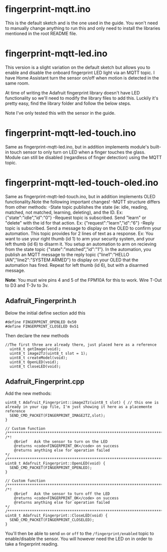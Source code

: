 # fingerprint-mqtt.ino

This is the default sketch and is the one used in the guide. You won't need to manually change anything to run this and only need to install the libraries mentioned in the root README file.

# fingerprint-mqtt-led.ino

This version is a slight variation on the default sketch but allows you to enable and disable the onboard fingerprint LED light via an MQTT topic. I have Home Assistant turn the sensor on/off when motion is detected in the same room. 

At time of writing the Adafruit fingerprint library doesn't have LED functionality so we'll need to modify the library files to add this. Luckily it's pretty easy, find the library folder and follow the below steps.

Note I've only tested this with the sensor in the guide.

# fingerprint-mqtt-led-touch.ino

Same as fingerprint-mqtt-led.ino, but in addition implements module's built-in touch sensor to only turn on LED when a finger touches the glass. Module can still be disabled (regardless of finger detection) using the MQTT topic.

# fingerprint-mqtt-led-touch-oled.ino

Same as fingerprint-mqtt-led-touch.ino, but in addition implements OLED functionality.Note the following important changes!
-MQTT structure differs from other methods:
  -State topic publishes the state (ie: idle, reading, matched, not matched, learning, deleting), and the ID. Ex: {"state":"idle","id":"0"}
  -Request topic is subscribed. Send "learn" or "delete" with the id for that action. Ex: {"request":"learn","id":"6"}
  -Reply topic is subscribed. Send a message to display on the OLED to confirm your automation. This topic provides for 2 lines of text as a response. Ex: You want to use your right thumb (id 1) to arm your security system, and your left thumb (id 6) to disarm it. You setup an automation to arm on recieving from the state topic {"state":"matched","id":"1"}. In the automation, you publish an MQTT message to the reply topic {"line1":"HELLO IAN","line2":"SYSTEM ARMED"} to display on your OLED that the automation has fired. Repeat for left thumb (id 6), but with a disarmed message.


**Note**: You must wire pins 4 and 5 of the FPM10A for this to work. Wire T-Out to D3 and T-3v to 3v. 


## Adafruit_Fingerprint.h

Below the initial define section add this

```
#define FINGERPRINT_OPENLED 0x50
#define FINGERPRINT_CLOSELED 0x51
```

Then declare the new methods

```
//The first three are already there, just placed here as a reference
  uint8_t getImage(void);
  uint8_t image2Tz(uint8_t slot = 1);
  uint8_t createModel(void);
  uint8_t OpenLED(void);
  uint8_t CloseLED(void);
```

## Adafruit_Fingerprint.cpp

Add the new methods:

```
uint8_t Adafruit_Fingerprint::image2Tz(uint8_t slot) { // this one is already in your cpp file, I'm just showing it here as a placemente reference
  SEND_CMD_PACKET(FINGERPRINT_IMAGE2TZ,slot);
}

// Custom function
/**************************************************************************/
/*!
    @brief   Ask the sensor to turn on the LED
    @returns <code>FINGERPRINT_OK</code> on success
    @returns anything else for operation failed
*/
/**************************************************************************/
uint8_t Adafruit_Fingerprint::OpenLED(void) {
  SEND_CMD_PACKET(FINGERPRINT_OPENLED);
}

// Custom function
/**************************************************************************/
/*!
    @brief   Ask the sensor to turn off the LED
    @returns <code>FINGERPRINT_OK</code> on success
    @returns anything else for operation failed
*/
/**************************************************************************/
uint8_t Adafruit_Fingerprint::CloseLED(void) {
  SEND_CMD_PACKET(FINGERPRINT_CLOSELED);
}
```

You'll then be able to send `on` or `off` to the `/fingerprint/enabled` topic to enable/disable the sensor. You will however need the LED on in order to take a fingerprint reading. 
